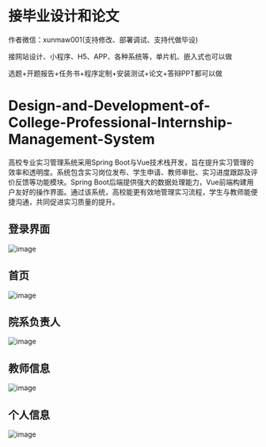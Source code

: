 # 接毕业设计和论文
作者微信：xunmaw001(支持修改、部署调试、支持代做毕设)

接网站设计、小程序、H5、APP、各种系统等，单片机、嵌入式也可以做

选题+开题报告+任务书+程序定制+安装测试+论文+答辩PPT都可以做
# Design-and-Development-of-College-Professional-Internship-Management-System
高校专业实习管理系统采用Spring Boot与Vue技术栈开发，旨在提升实习管理的效率和透明度。系统包含实习岗位发布、学生申请、教师审批、实习进度跟踪及评价反馈等功能模块。Spring Boot后端提供强大的数据处理能力，Vue前端构建用户友好的操作界面。通过该系统，高校能更有效地管理实习流程，学生与教师能便捷沟通，共同促进实习质量的提升。
## 登录界面
![image](https://github.com/user-attachments/assets/23f385b6-84ed-449f-b933-4c4ffe6ef89d)
## 首页
![image](https://github.com/user-attachments/assets/35ba36f2-c6b1-4f48-87f9-552b58c01b89)
## 院系负责人
![image](https://github.com/user-attachments/assets/b9b2626e-d39a-47ac-a0f9-d48556a90914)
## 教师信息
![image](https://github.com/user-attachments/assets/3d10d083-7fe7-4a85-bd26-f854c6af208f)
## 个人信息
![image](https://github.com/user-attachments/assets/e0d66cdf-8182-404a-bd2c-a2100758f5aa)
